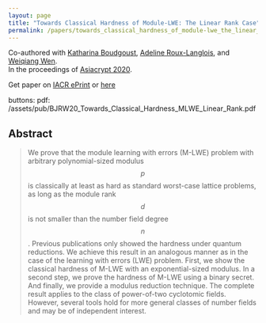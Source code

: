 ```yaml
---
layout: page
title: "Towards Classical Hardness of Module-LWE: The Linear Rank Case"
permalink: /papers/towards_classical_hardness_of_module-lwe_the_linear_rank_case
---
```


Co-authored with [Katharina Boudgoust](https://katinkabou.github.io/), [Adeline Roux-Langlois](https://people.irisa.fr/Adeline.Roux-Langlois/), and [Weiqiang Wen](http://people.irisa.fr/Weiqiang.Wen/).   
In the proceedings of [Asiacrypt 2020](https://link.springer.com/chapter/10.1007/978-3-030-64834-3_10).  

Get paper on [IACR ePrint](https://eprint.iacr.org/2020/1020) or [here](/assets/pub/BJRW20_Towards_Classical_Hardness_MLWE_Linear_Rank.pdf)

buttons:
	pdf: /assets/pub/BJRW20_Towards_Classical_Hardness_MLWE_Linear_Rank.pdf

## Abstract
> We prove that the module learning with errors (M-LWE) problem with arbitrary polynomial-sized modulus $$p$$ is classically at least as hard as standard worst-case lattice problems, as long as the module rank $$d$$ is not smaller than the number field degree $$n$$. Previous publications only showed the hardness under quantum reductions. We achieve this result in an analogous manner as in the case of the learning with errors (LWE) problem. First, we show the classical hardness of M-LWE with an exponential-sized modulus. In a second step, we prove the hardness of M-LWE using a binary secret. And finally, we provide a modulus reduction technique. The complete result applies to the class of power-of-two cyclotomic fields. However, several tools hold for more general classes of number fields and may be of independent interest. 